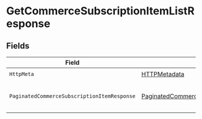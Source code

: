 # GetCommerceSubscriptionItemListResponse


## Fields

| Field                                                                                                             | Type                                                                                                              | Required                                                                                                          | Description                                                                                                       |
| ----------------------------------------------------------------------------------------------------------------- | ----------------------------------------------------------------------------------------------------------------- | ----------------------------------------------------------------------------------------------------------------- | ----------------------------------------------------------------------------------------------------------------- |
| `HttpMeta`                                                                                                        | [HTTPMetadata](../../Models/Components/HTTPMetadata.md)                                                           | :heavy_check_mark:                                                                                                | N/A                                                                                                               |
| `PaginatedCommerceSubscriptionItemResponse`                                                                       | [PaginatedCommerceSubscriptionItemResponse](../../Models/Components/PaginatedCommerceSubscriptionItemResponse.md) | :heavy_minus_sign:                                                                                                | A list of commerce subscription items.                                                                            |